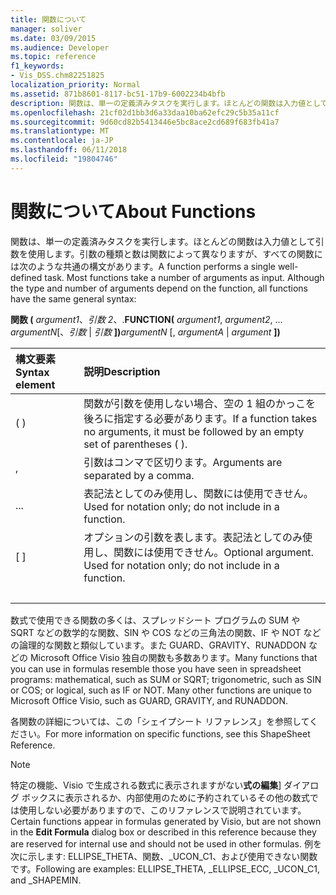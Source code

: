 ```yaml
---
title: 関数について
manager: soliver
ms.date: 03/09/2015
ms.audience: Developer
ms.topic: reference
f1_keywords:
- Vis_DSS.chm82251825
localization_priority: Normal
ms.assetid: 871b8601-8117-bc51-17b9-6002234b4bfb
description: 関数は、単一の定義済みタスクを実行します。ほとんどの関数は入力値として引数を使用します。引数の種類と数は関数によって異なりますが、すべての関数には次のような共通の構文があります。
ms.openlocfilehash: 21cf02d1bb3d6a33daa10ba62efc29c5b35a11cf
ms.sourcegitcommit: 9d60cd82b5413446e5bc8ace2cd689f683fb41a7
ms.translationtype: MT
ms.contentlocale: ja-JP
ms.lasthandoff: 06/11/2018
ms.locfileid: "19804746"
---
```

# <a name="about-functions"></a><span data-ttu-id="6914e-105">関数について</span><span class="sxs-lookup"><span data-stu-id="6914e-105">About Functions</span></span>

<span data-ttu-id="6914e-p102">関数は、単一の定義済みタスクを実行します。ほとんどの関数は入力値として引数を使用します。引数の種類と数は関数によって異なりますが、すべての関数には次のような共通の構文があります。</span><span class="sxs-lookup"><span data-stu-id="6914e-p102">A function performs a single well-defined task. Most functions take a number of arguments as input. Although the type and number of arguments depend on the function, all functions have the same general syntax:</span></span>
  
 <span data-ttu-id="6914e-109">**関数 (** _argument1_、_引数 2_、.</span><span class="sxs-lookup"><span data-stu-id="6914e-109">**FUNCTION(** _argument1_,  _argument2_, …</span></span>  <span data-ttu-id="6914e-110">_argumentN_[、_引数_ |  _引数_ **])**</span><span class="sxs-lookup"><span data-stu-id="6914e-110">_argumentN_ [,  _argumentA_ |  _argument_ **])**</span></span>
  
|<span data-ttu-id="6914e-111">**構文要素**</span><span class="sxs-lookup"><span data-stu-id="6914e-111">**Syntax element**</span></span>|<span data-ttu-id="6914e-112">**説明**</span><span class="sxs-lookup"><span data-stu-id="6914e-112">**Description**</span></span>|
|:-----|:-----|
| <span data-ttu-id="6914e-113">( )</span><span class="sxs-lookup"><span data-stu-id="6914e-113"></span></span>  <br/> | <span data-ttu-id="6914e-114">関数が引数を使用しない場合、空の 1 組のかっこを後ろに指定する必要があります。</span><span class="sxs-lookup"><span data-stu-id="6914e-114">If a function takes no arguments, it must be followed by an empty set of parentheses ( ).</span></span>  <br/> |
| <span data-ttu-id="6914e-115">,</span><span class="sxs-lookup"><span data-stu-id="6914e-115"></span></span>  <br/> | <span data-ttu-id="6914e-116">引数はコンマで区切ります。</span><span class="sxs-lookup"><span data-stu-id="6914e-116">Arguments are separated by a comma.</span></span>  <br/> |
| <span data-ttu-id="6914e-117">...</span><span class="sxs-lookup"><span data-stu-id="6914e-117"></span></span>  <br/> | <span data-ttu-id="6914e-118">表記法としてのみ使用し、関数には使用できせん。</span><span class="sxs-lookup"><span data-stu-id="6914e-118">Used for notation only; do not include in a function.</span></span>  <br/> |
| <span data-ttu-id="6914e-119">[ ]</span><span class="sxs-lookup"><span data-stu-id="6914e-119"></span></span>  <br/> | <span data-ttu-id="6914e-p104">オプションの引数を表します。表記法としてのみ使用し、関数には使用できせん。</span><span class="sxs-lookup"><span data-stu-id="6914e-p104">Optional argument. Used for notation only; do not include in a function.</span></span>  <br/> |
| |  <br/> | <span data-ttu-id="6914e-122">選択肢を表します。_引数_または_引数_を含めることができます。</span><span class="sxs-lookup"><span data-stu-id="6914e-122">A choice; you can include  _argumentA_ or  _argument_.</span></span> <span data-ttu-id="6914e-123">表記法としてのみ使用し、関数には使用できせん。</span><span class="sxs-lookup"><span data-stu-id="6914e-123">Used for notation only; do not include in a function.</span></span>  <br/> |
   
<span data-ttu-id="6914e-p106">数式で使用できる関数の多くは、スプレッドシート プログラムの SUM や SQRT などの数学的な関数、SIN や COS などの三角法の関数、IF や NOT などの論理的な関数と類似しています。また GUARD、GRAVITY、RUNADDON などの Microsoft Office Visio 独自の関数も多数あります。</span><span class="sxs-lookup"><span data-stu-id="6914e-p106">Many functions that you can use in formulas resemble those you have seen in spreadsheet programs: mathematical, such as SUM or SQRT; trigonometric, such as SIN or COS; or logical, such as IF or NOT. Many other functions are unique to Microsoft Office Visio, such as GUARD, GRAVITY, and RUNADDON.</span></span>
  
<span data-ttu-id="6914e-126">各関数の詳細については、この「シェイプシート リファレンス」を参照してください。</span><span class="sxs-lookup"><span data-stu-id="6914e-126">For more information on specific functions, see this ShapeSheet Reference.</span></span>
  
> [!NOTE]
>  <span data-ttu-id="6914e-127">特定の機能、Visio で生成される数式に表示されますがない**式の編集**] ダイアログ ボックスに表示されるか、内部使用のために予約されているその他の数式では使用しない必要がありますので、このリファレンスで説明されています。</span><span class="sxs-lookup"><span data-stu-id="6914e-127">Certain functions appear in formulas generated by Visio, but are not shown in the **Edit Formula** dialog box or described in this reference because they are reserved for internal use and should not be used in other formulas.</span></span> <span data-ttu-id="6914e-128">例を次に示します: ELLIPSE_THETA、関数、_UCON_C1、および使用できない関数です。</span><span class="sxs-lookup"><span data-stu-id="6914e-128">Following are examples: ELLIPSE_THETA, _ELLIPSE_ECC, _UCON_C1, and _SHAPEMIN.</span></span> 
  

